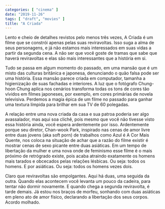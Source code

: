 ```yaml
---
categories: [ "cinema" ]
date: "2019-11-26"
tags: [ "draft", "movies" ]
title: "A Criada"
---
```

Lento e cheio de detalhes revistos pelo menos três vezes, A Criada é
um filme que se constrói apenas pelas suas reviravoltas. Isso suga a
alma de seus personagens, e já não estamos mais interessados em suas
vidas a partir da segunda cena. A não ser que você goste de tramas
que sabe que haverá reviravoltas e elas são mais interessantes que a
história em si.

Tudo se passa em algum momento do passado, em uma mansão que é um
misto das culturas britânica e japonesa, denunciando o quão falsa pode
ser uma história. Essa mansão parece criada em computador, tamanha
a higienização de suas fachadas e interiores. A luz que o fotógrafo
Chung-hoon Chung       aplica nos cenários transforma todas os tons de
cores tão vívidos em filmes japoneses, por exemplo, em cores primárias
de novela televisiva. Perdemos a magia épica de um filme no passado
para ganhar uma textura límpida para brilhar em sua TV de 60 polegadas.

A relação entre uma nova criada da casa e sua patroa poderia ser algo
avassalador, mas aqui soa clichê, pois mesmo que você não tivesse visto
essa história ainda, você espera ardentemente por isso. Ardentemente
porque seu diretor, Chan-wook Park, inspirado nas cenas de amor livre
entre duas jovens (aka soft porn) de trabalhos como Azul é A Cor Mais
Quente, nos coloca na situação de achar que a razão do filme existir
é mostrar cenas de sexo picante entre duas asiáticas. Em um tempo
de libertação da mulher e uma nova onde de feminismo esse filme é o
mais próximo de retrógrado existe, pois acaba atraindo exatamente os
homens mais tarados e obcecados pelas relações lésbicas. Ou seja:
todos os homens. E por asiáticas. Ou seja: todos os homens vezes dois.

Claro que reviravoltas são empolgantes. Aqui há duas, uma seguida da
outra. Quando elas acontecem você levanta um pouco da cadeira, para
tentar não dormir novamente. E quando chega a segunda reviravolta,
é tarde demais. Já estou nos braços de morfeu, sonhando com duas
asiáticas em pleno ato de amor físico, declarando a libertação dos
seus corpos. Acordo molhado.
